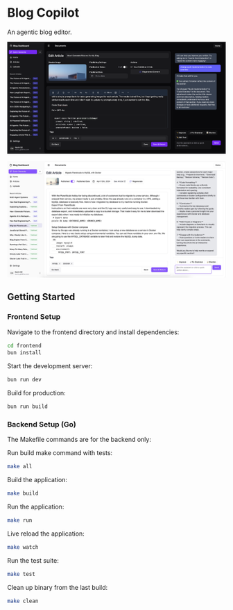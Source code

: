 # Blog Copilot

An agentic blog editor.


![frontend/public/Xnip2025-06-29_15-58-49.jpg](frontend/public/Xnip2025-07-08_00-16-13.png)


![frontend/public/Xnip2025-06-29_15-58-49.jpg](frontend/public/Xnip2025-06-29_15-58-49.jpg)


## Getting Started

### Frontend Setup

Navigate to the frontend directory and install dependencies:
```bash
cd frontend
bun install
```

Start the development server:
```bash
bun run dev
```

Build for production:
```bash
bun run build
```

### Backend Setup (Go)

The Makefile commands are for the backend only:

Run build make command with tests:
```bash
make all
```

Build the application:
```bash
make build
```

Run the application:
```bash
make run
```

Live reload the application:
```bash
make watch
```

Run the test suite:
```bash
make test
```

Clean up binary from the last build:
```bash
make clean
```

